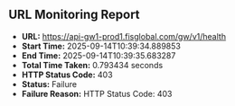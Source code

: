 ## URL Monitoring Report

- **URL:** https://api-gw1-prod1.fisglobal.com/gw/v1/health
- **Start Time:** 2025-09-14T10:39:34.889853
- **End Time:** 2025-09-14T10:39:35.683287
- **Total Time Taken:** 0.793434 seconds
- **HTTP Status Code:** 403
- **Status:** Failure
- **Failure Reason:** HTTP Status Code: 403

